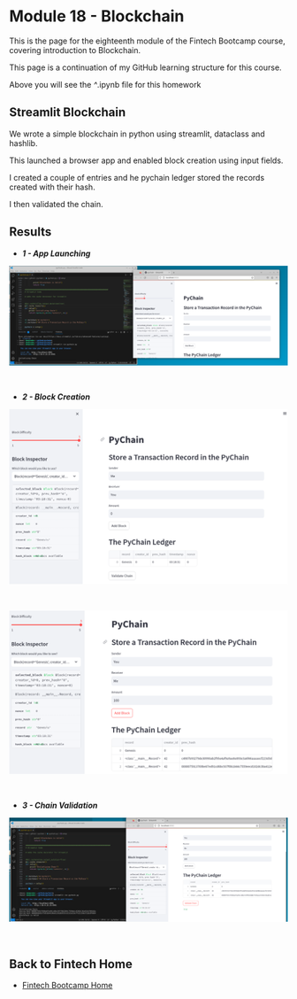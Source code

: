 # Module 18 - Blockchain

This is the page for the eighteenth module of the Fintech Bootcamp course, covering introduction to Blockchain.

This page is a continuation of my GitHub learning structure for this course.

Above you will see the *^*.ipynb file for this homework

## Streamlit Blockchain

We wrote a simple blockchain in python using streamlit, dataclass and hashlib.

This launched a browser app and enabled block creation using input fields.

I created a couple of entries and he pychain ledger stored the records created with their hash.

I then validated the chain.

## Results

* __*1 - App Launching*__
  <br />
<p>
<img src="img/pychain1.png"> <br />
</p>
<br />

* __*2 - Block Creation*__
  <br />
<p>
<img src="img/pychain2.png"> <br />
</p>
<br />

<p>
<img src="img/pychain3.png"> <br />
</p>

<br />

* __*3 - Chain Validation*__
<p>
<img src="img/pychain4.png"> <br />
</p>
<br />

## Back to Fintech Home

* [Fintech Bootcamp Home](https://github.com/d4np3/fintech)
